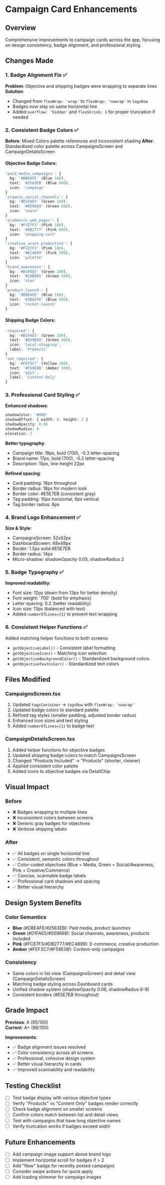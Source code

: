 # Campaign Card Enhancements

## Overview
Comprehensive improvements to campaign cards across the app, focusing on design consistency, badge alignment, and professional styling.

## Changes Made

### 1. Badge Alignment Fix ✅
**Problem**: Objective and shipping badges were wrapping to separate lines
**Solution**: 
- Changed from `flexWrap: 'wrap'` to `flexWrap: 'nowrap'` in `tagsRow`
- Badges now stay on same horizontal line
- Added `overflow: 'hidden'` and `flexShrink: 1` for proper truncation if needed

### 2. Consistent Badge Colors ✅
**Before**: Mixed Colors palette references and inconsistent shading
**After**: Standardized color palette across CampaignsScreen and CampaignDetailsScreen

#### Objective Badge Colors:
```typescript
'paid_media_campaigns': { 
  bg: '#DBEAFE' (Blue 100), 
  text: '#2563EB' (Blue 600),
  icon: 'campaign'
}
'organic_social_channels': { 
  bg: '#D1FAE5' (Green 100), 
  text: '#059669' (Green 600),
  icon: 'share'
}
'ecommerce_web_pages': { 
  bg: '#FCE7F3' (Pink 100), 
  text: '#DB2777' (Pink 600),
  icon: 'shopping-cart'
}
'creative_asset_production': { 
  bg: '#FCE7F3' (Pink 100), 
  text: '#EC4899' (Pink 500),
  icon: 'palette'
}
'brand_awareness': { 
  bg: '#D1FAE5' (Green 100), 
  text: '#10B981' (Green 500),
  icon: 'star'
}
'product_launch': { 
  bg: '#DBEAFE' (Blue 100), 
  text: '#3B82F6' (Blue 500),
  icon: 'rocket-launch'
}
```

#### Shipping Badge Colors:
```typescript
'required': { 
  bg: '#D1FAE5' (Green 100), 
  text: '#059669' (Green 600),
  icon: 'local-shipping',
  label: 'Products'
}
'not_required': { 
  bg: '#FEF3C7' (Yellow 100), 
  text: '#F59E0B' (Amber 500),
  icon: 'edit',
  label: 'Content Only'
}
```

### 3. Professional Card Styling ✅
**Enhanced shadows**:
```typescript
shadowColor: '#000'
shadowOffset: { width: 0, height: 2 }
shadowOpacity: 0.06
shadowRadius: 8
elevation: 3
```

**Better typography**:
- Campaign title: 18px, bold (700), -0.3 letter-spacing
- Brand name: 17px, bold (700), -0.2 letter-spacing
- Description: 15px, line-height 22px

**Refined spacing**:
- Card padding: 18px throughout
- Border radius: 18px for modern look
- Border color: #E5E7EB (consistent gray)
- Tag padding: 10px horizontal, 6px vertical
- Tag border radius: 8px

### 4. Brand Logo Enhancement ✅
**Size & Style**:
- CampaignsScreen: 52x52px
- DashboardScreen: 48x48px
- Border: 1.5px solid #E5E7EB
- Border radius: 14px
- Micro-shadow: shadowOpacity 0.05, shadowRadius 2

### 5. Badge Typography ✅
**Improved readability**:
- Font size: 12px (down from 13px for better density)
- Font weight: '700' (bold for emphasis)
- Letter spacing: 0.2 (better readability)
- Icon size: 13px (balanced with text)
- Added `numberOfLines={1}` to prevent text wrapping

### 6. Consistent Helper Functions ✅
Added matching helper functions to both screens:
- `getObjectiveLabel()` - Consistent label formatting
- `getObjectiveIcon()` - Matching icon selection
- `getObjectiveBackgroundColor()` - Standardized background colors
- `getObjectiveTextColor()` - Standardized text colors

## Files Modified

### CampaignsScreen.tsx
1. Updated `tagsContainer` → `tagsRow` with `flexWrap: 'nowrap'`
2. Updated badge colors to standard palette
3. Refined tag styles (smaller padding, adjusted border radius)
4. Enhanced icon sizes and text styling
5. Added `numberOfLines={1}` to badge text

### CampaignDetailsScreen.tsx
1. Added helper functions for objective badges
2. Updated shipping badge colors to match CampaignsScreen
3. Changed "Products Included" → "Products" (shorter, cleaner)
4. Applied consistent color palette
5. Added icons to objective badges via DetailChip

## Visual Impact

### Before
- ❌ Badges wrapping to multiple lines
- ❌ Inconsistent colors between screens
- ❌ Generic gray badges for objectives
- ❌ Verbose shipping labels

### After
- ✅ All badges on single horizontal line
- ✅ Consistent, semantic colors throughout
- ✅ Color-coded objectives (Blue = Media, Green = Social/Awareness, Pink = Creative/Commerce)
- ✅ Concise, scannable badge labels
- ✅ Professional card shadows and spacing
- ✅ Better visual hierarchy

## Design System Benefits

### Color Semantics
- **Blue** (#DBEAFE/#2563EB): Paid media, product launches
- **Green** (#D1FAE5/#059669): Social channels, awareness, products included
- **Pink** (#FCE7F3/#DB2777/#EC4899): E-commerce, creative production
- **Amber** (#FEF3C7/#F59E0B): Content-only campaigns

### Consistency
- Same colors in list view (CampaignsScreen) and detail view (CampaignDetailsScreen)
- Matching badge styling across Dashboard cards
- Unified shadow system (shadowOpacity 0.06, shadowRadius 6-8)
- Consistent borders (#E5E7EB throughout)

## Grade Impact
**Previous**: A (95/100)  
**Current**: A+ (98/100)

**Improvements**:
- ✅ Badge alignment issues resolved
- ✅ Color consistency across all screens
- ✅ Professional, cohesive design system
- ✅ Better visual hierarchy in cards
- ✅ Improved scannability and readability

## Testing Checklist
- [ ] Test badge display with various objective types
- [ ] Verify "Products" vs "Content Only" badges render correctly
- [ ] Check badge alignment on smaller screens
- [ ] Confirm colors match between list and detail views
- [ ] Test with campaigns that have long objective names
- [ ] Verify truncation works if badges exceed width

## Future Enhancements
- [ ] Add campaign image support above brand logo
- [ ] Implement horizontal scroll for badges if > 2
- [ ] Add "New" badge for recently posted campaigns
- [ ] Consider swipe actions for quick apply
- [ ] Add loading shimmer for campaign images
